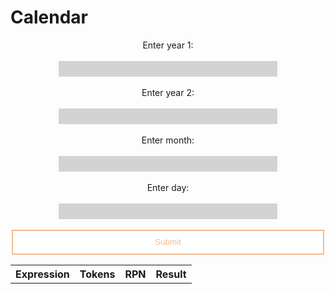 # Calendar
<head>
    <script src="https://ajax.googleapis.com/ajax/libs/jquery/3.6.1/jquery.min.js"></script>
</head>

<style>
    .button-1 {
        height: 40px;
        width: 500px;
        background-color: white;
        color: #f2ba92;
        border: 2px solid #f2ba92;
        transition-duration: 0.4s;
        display: block;
        margin: auto;
    }

    .button-1:hover {
        background-color: #f2ba92;
        color: white;
    }

    .label-1 {
        display: block; 
        text-align: center;
    }

    .input-1 {
        height: 25px;
        width: 350px;
        border: none;
        background-color: lightgray;
        display: block;
        margin: auto;
    }
</style>

<form id = "calendar-form" onsubmit = "calendarAPI()"> 
    <label for = "year-1" class = "label-1">Enter year 1:</label><br>
    <input type = "number" id = "year-1" name = "year-1" class = "input-1"><br>
    <label for = "year-2" class = "label-1">Enter year 2:</label><br>
    <input type = "number" id = "year-2" name = "year-2" class = "input-1"><br>
    <label for = "month" class = "label-1">Enter month:</label><br>
    <input type = "number" id = "month" name = "month" class = "input-1"><br>
    <label for = "day" class = "label-1">Enter day:</label><br>
    <input type = "number" id = "day" name = "day" class = "input-1"><br>
    <input type = "submit" class = "button-1">
</form>

<table id="results-table">
    <tr>
        <th>Expression</th>
        <th>Tokens</th> 
        <th>RPN</th>
        <th> <strong> Result </strong> </th>
    </tr>
</table>

<script>
    const API_URL = 'https://frq.dtsivkovski.tk/api/calendar';

    function calendarAPI() {
        event.preventDefault();
        let expression = document.getElementById('expression-input').value;
        expression = expression.replace(/\^/g, 'POW');
        // Combine API URL with expression.
        fetch(`${API_URL}/${expression}`)
        .then(response => response.json())
        .then(data => {
            // Output data to table
            const table = document.getElementById('results-table');
            const row = table.insertRow(-1);
            const expressionCell = row.insertCell(0);
            const tokensCell = row.insertCell(1);
            const rpnCell = row.insertCell(2);
            const resultCell = row.insertCell(3);
            expressionCell.innerHTML = data.Expression;
            tokensCell.innerHTML = data.Tokens;
            rpnCell.innerHTML = data.RPN;
            resultCell.innerHTML = `<strong>${data.Result}</strong>`;
        });
    }
</script>